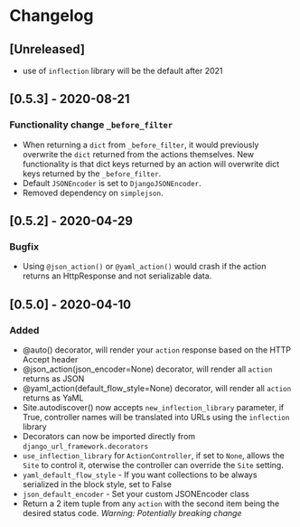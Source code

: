 # Changelog

## [Unreleased]
- use of `inflection` library will be the default after 2021

## [0.5.3] - 2020-08-21
### Functionality change `_before_filter`
- When returning a `dict` from `_before_filter`, it would previously overwrite the `dict` returned from the actions themselves.
New functionality is that dict keys returned by an action will overwrite dict keys returned by the `_before_filter`.
- Default `JSONEncoder` is set to `DjangoJSONEncoder`.
- Removed dependency on `simplejson`.

## [0.5.2] - 2020-04-29
### Bugfix
- Using `@json_action()` or `@yaml_action()` would crash if the action returns an HttpResponse and not serializable data.

## [0.5.0] - 2020-04-10
### Added
- @auto() decorator, will render your `action` response based on the HTTP Accept header
- @json_action(json_encoder=None) decorator, will render all `action` returns as JSON
- @yaml_action(default_flow_style=None) decorator, will render all `action` returns as YaML
- Site.autodiscover() now accepts `new_inflection_library` parameter, if True, controller names will be translated into URLs using the `inflection` library
- Decorators can now be imported directly from `django_url_framework.decorators`
- `use_inflection_library` for `ActionController`, if set to `None`, allows the `Site` to control it, oterwise the controller can override the `Site` setting.
- `yaml_default_flow_style` - If you want collections to be always serialized in the block style, set to False
- `json_default_encoder` - Set your custom JSONEncoder class
-  Return a 2 item tuple from any `action` with the second item being the desired status code. *Warning: Potentially breaking change*
